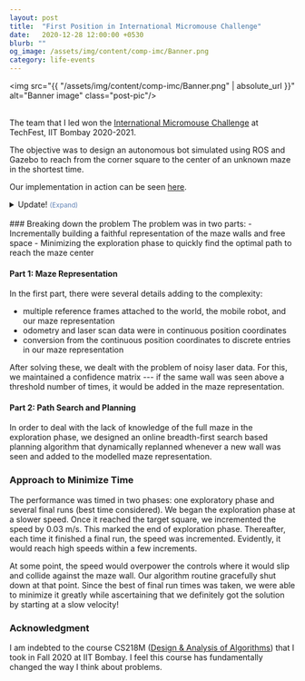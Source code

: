 ```yaml
---
layout: post
title:  "First Position in International Micromouse Challenge"
date:   2020-12-28 12:00:00 +0530
blurb: ""
og_image: /assets/img/content/comp-imc/Banner.png
category: life-events
---
```


<img src="{{ "/assets/img/content/comp-imc/Banner.png" | absolute_url }}" alt="Banner image" class="post-pic"/>
<br />
<br />

The team that I led won the [International Micromouse Challenge](https://techfest.org/competitions/micromouse) at TechFest, IIT Bombay 2020-2021.

The objective was to design an autonomous bot simulated using ROS and Gazebo to reach from the corner square to the center of an unknown maze in the shortest time.

Our implementation in action can be seen [here](https://youtu.be/PcbNQ-tVwQw).

<details>
  <summary>Update! <small style="color: #6082B6;">(Expand)</small></summary>
  Our repository is now public <a href="https://github.com/trunc8/international-micromouse-techfest2020">here</a>. All elements for the simulation are self-contained.
</details>

<br/>
### Breaking down the problem
The problem was in two parts:
- Incrementally building a faithful representation of the maze walls and free space
- Minimizing the exploration phase to quickly find the optimal path to reach the maze center

#### Part 1: Maze Representation
In the first part, there were several details adding to the complexity:
- multiple reference frames attached to the world, the mobile robot, and our maze representation
- odometry and laser scan data were in continuous position coordinates
- conversion from the continuous position coordinates to discrete entries in our maze representation

After solving these, we dealt with the problem of noisy laser data. For this, we maintained a confidence matrix --- if the same wall was seen above a threshold number of times, it would be added in the maze representation.

#### Part 2: Path Search and Planning
In order to deal with the lack of knowledge of the full maze in the exploration phase, we designed an online breadth-first search based planning algorithm that dynamically replanned whenever a new wall was seen and added to the modelled maze representation.

### Approach to Minimize Time
The performance was timed in two phases: one exploratory phase and several final runs (best time considered). We began the exploration phase at a slower speed. Once it reached the target square, we incremented the speed by 0.03 m/s. This marked the end of exploration phase. Thereafter, each time it finished a final run, the speed was incremented. Evidently, it would reach high speeds within a few increments.

At some point, the speed would overpower the controls where it would slip and collide against the maze wall. Our algorithm routine gracefully shut down at that point. Since the best of final run times was taken, we were able to minimize it greatly while ascertaining that we definitely got the solution by starting at a slow velocity!

### Acknowledgment
I am indebted to the course CS218M ([Design & Analysis of Algorithms](https://dampeeiitb.wordpress.com/cs-218-design-and-analysis-of-algorithms/)) that I took in Fall 2020 at IIT Bombay. I feel this course has fundamentally changed the way I think about problems.